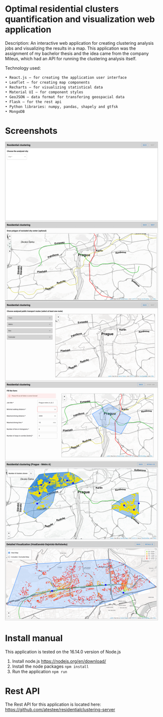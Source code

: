 # Optimal residential clusters quantification and visualization web application

Description: An interactive web application for creating clustering analysis jobs and visualizing the results in a map. This application was the assignment of my bachelor thesis and the idea came from the company Mileus, which had an API for running the clustering analysis itself. 

Technology used:

    • React.js – for creating the application user interface
    • Leaflet – for creating map components
    • Recharts – for visualizing statistical data
    • Material UI – for component styles
    • GeoJSON – data format for transfering geospacial data
    • Flask – for the rest api
    • Python libraries: numpy, pandas, shapely and gtfsk
    • MongoDB

# Screenshots

![CityPicker](images/CityPicker.gif)
![CenterPicker](images/CenterPicker.gif)
![RoutePicker](images/RoutePicker.gif)
![ParamsForm](images/ParamsForm.gif)
![HighLevelViz](images/HighLevelViz.gif)
![DetailedViz](images/DetailedViz.gif)


# Install manual
This application is tested on the 16.14.0 version of Node.js

1. Install node.js https://nodejs.org/en/download/
2. Install the node packages `npm install`
3. Run the application `npm run`

# Rest API 
The Rest API for this application is located here: https://github.com/atestee/residentialclustering-server

